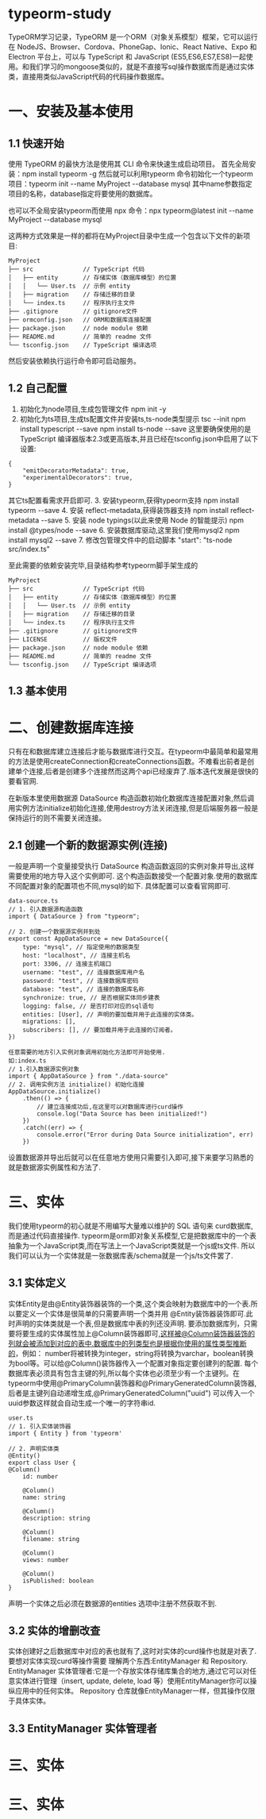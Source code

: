 # typeorm-study
TypeORM学习记录，TypeORM 是一个ORM（对象关系模型）框架，它可以运行在 NodeJS、Browser、Cordova、PhoneGap、Ionic、React Native、Expo 和 Electron 平台上，可以与 TypeScript 和 JavaScript (ES5,ES6,ES7,ES8)一起使用。和我们学习的mongoose类似的，就是不直接写sql操作数据库而是通过实体类，直接用类似JavaScript代码的代码操作数据库。

# 一、安装及基本使用

## 1.1 快速开始
使用 TypeORM 的最快方法是使用其 CLI 命令来快速生成启动项目。
首先全局安装：npm install typeorm -g
然后就可以利用typeorm 命令初始化一个typeorm项目：typeorm init --name MyProject --database mysql
其中name参数指定项目的名称，database指定将要使用的数据库。

也可以不全局安装typeorm而使用 npx 命令：npx typeorm@latest init --name MyProject --database mysql

这两种方式效果是一样的都将在MyProject目录中生成一个包含以下文件的新项目:

```
MyProject
├── src              // TypeScript 代码
│   ├── entity       // 存储实体（数据库模型）的位置
│   │   └── User.ts  // 示例 entity
│   ├── migration    // 存储迁移的目录
│   └── index.ts     // 程序执行主文件
├── .gitignore       // gitignore文件
├── ormconfig.json   // ORM和数据库连接配置
├── package.json     // node module 依赖
├── README.md        // 简单的 readme 文件
└── tsconfig.json    // TypeScript 编译选项

```

然后安装依赖执行运行命令即可启动服务。

## 1.2 自己配置
1. 初始化为node项目,生成包管理文件
npm init -y
2. 初始化为ts项目,生成ts配置文件并安装ts,ts-node类型提示
tsc --init
npm install typescript --save 
npm install ts-node --save 
这里要确保使用的是 TypeScript 编译器版本2.3或更高版本,并且已经在tsconfig.json中启用了以下设置:

```
{
    "emitDecoratorMetadata": true,
    "experimentalDecorators": true,
}
```

其它ts配置看需求开启即可.
3. 安装typeorm,获得typeorm支持
npm install typeorm --save
4. 安装 reflect-metadata,获得装饰器支持
npm install reflect-metadata --save
5. 安装 node typings(以此来使用 Node 的智能提示)
npm install @types/node --save
6. 安装数据库驱动,这里我们使用mysql2
npm install mysql2 --save
7. 修改包管理文件中的启动脚本
"start": "ts-node src/index.ts"

至此需要的依赖安装完毕,目录结构参考typeorm脚手架生成的
```
MyProject
├── src              // TypeScript 代码
│   ├── entity       // 存储实体（数据库模型）的位置
│   │   └── User.ts  // 示例 entity
│   ├── migration    // 存储迁移的目录
│   └── index.ts     // 程序执行主文件
├── .gitignore       // gitignore文件
├── LICENSE          // 版权文件
├── package.json     // node module 依赖
├── README.md        // 简单的 readme 文件
└── tsconfig.json    // TypeScript 编译选项

```

## 1.3 基本使用

# 二、创建数据库连接
只有在和数据库建立连接后才能与数据库进行交互。在typeorm中最简单和最常用的方法是使用createConnection和createConnections函数。不难看出前者是创建单个连接,后者是创建多个连接然而这两个api已经废弃了.版本迭代发展是很快的要看官网.

在新版本里使用数据源 DataSource 构造函数初始化数据库连接配置对象,然后调用实例方法initialize初始化连接,使用destroy方法关闭连接,但是后端服务器一般是保持运行的则不需要关闭连接。

## 2.1 创建一个新的数据源实例(连接)

一般是声明一个变量接受执行 DataSource 构造函数返回的实例对象并导出,这样需要使用的地方导入这个实例即可. 这个构造函数接受一个配置对象.使用的数据库不同配置对象的配置项也不同,mysql的如下.
具体配置可以查看官网即可.

```
data-source.ts
// 1. 引入数据源构造函数
import { DataSource } from "typeorm";

// 2. 创建一个数据源实例并到处
export const AppDataSource = new DataSource({
    type: "mysql", // 指定使用的数据类型
    host: "localhost", // 连接主机名
    port: 3306, // 连接主机端口
    username: "test", // 连接数据库用户名
    password: "test", // 连接数据库密码
    database: "test", // 连接的数据库名称
    synchronize: true, // 是否根据实体同步建表
    logging: false, // 是否打印对应的sql语句
    entities: [User], // 声明的要加载并用于此连接的实体类。
    migrations: [],
    subscribers: [], // 要加载并用于此连接的订阅者。
})

任意需要的地方引入实例对象调用初始化方法即可开始使用.
如:index.ts
// 1.引入数据源实例对象
import { AppDataSource } from "./data-source"
// 2. 调用实例方法 initialize() 初始化连接
AppDataSource.initialize()
    .then(() => {
        // 建立连接成功后,在这里可以对数据库进行curd操作
        console.log("Data Source has been initialized!")
    })
    .catch((err) => {
        console.error("Error during Data Source initialization", err)
    })
```
设置数据源并导出后就可以在任意地方使用只需要引入即可,接下来要学习熟悉的就是数据源实例属性和方法了.

# 三、实体

我们使用typeorm的初心就是不用编写大量难以维护的 SQL 语句来 curd数据库,而是通过代码直接操作.
typeorm是orm即对象关系模型,它是把数据库中的一个表抽象为一个JavaScript类,而在写法上一个JavaScript类就是一个js或ts文件. 所以我们可以认为一个实体就是一张数据库表/schema就是一个js/ts文件罢了.

## 3.1 实体定义

实体Entity是由@Entity装饰器装饰的一个类,这个类会映射为数据库中的一个表.所以要定义一个实体是很简单的只需要声明一个类并用 @Entity装饰器装饰即可.此时声明的实体类就是一个表,但是数据库中表的列还没声明.
要添加数据库列，只需要将要生成的实体属性加上@Column装饰器即可,这样被@Column装饰器装饰的列就会被添加到对应的表中.数据库中的列类型也是根据你使用的属性类型推断的，例如： number将被转换为integer，string将转换为varchar，boolean转换为bool等。可以给@Column()装饰器传入一个配置对象指定要创建列的配置.
每个数据库表必须具有包含主键的列,所以每个实体也必须至少有一个主键列。在typeorm中使用@PrimaryColumn装饰器和@PrimaryGeneratedColumn装饰器,后者是主键列自动递增生成,@PrimaryGeneratedColumn("uuid") 可以传入一个uuid参数这样就会自动生成一个唯一的字符串id.

```
user.ts
// 1. 引入实体装饰器
import { Entity } from 'typeorm'

// 2. 声明实体类
@Entity()
export class User {
@Column()
    id: number

    @Column()
    name: string

    @Column()
    description: string

    @Column()
    filename: string

    @Column()
    views: number

    @Column()
    isPublished: boolean
}
```

声明一个实体之后必须在数据源的entities 选项中注册不然获取不到.


## 3.2 实体的增删改查
实体创建好之后数据库中对应的表也就有了,这时对实体的curd操作也就是对表了.
要想对实体实现curd等操作需要 理解两个东西:EntityManager 和 Repository.
EntityManager 实体管理者:它是一个存放实体存储库集合的地方,通过它可以对任意实体进行管理（insert, update, delete, load 等）使用EntityManager你可以操纵应用中的任何实体。
Repository 仓库就像EntityManager一样，但其操作仅限于具体实体。

## 3.3 EntityManager 实体管理者







# 三、实体

# 三、实体
